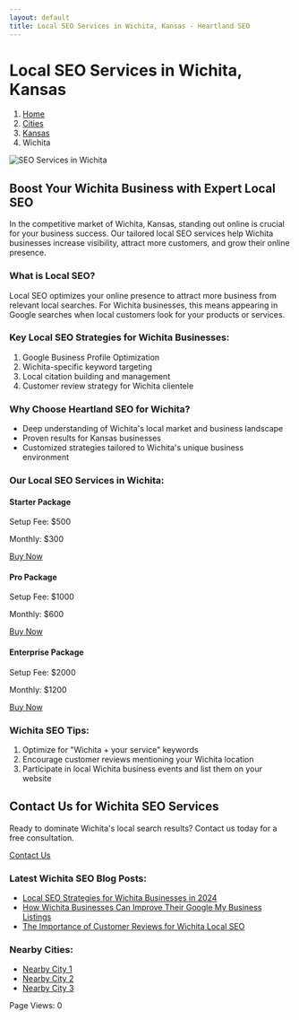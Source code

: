 ```yaml
---
layout: default
title: Local SEO Services in Wichita, Kansas - Heartland SEO
---
```


# Local SEO Services in Wichita, Kansas

<nav aria-label="Breadcrumb">
  <ol>
    <li><a href="/">Home</a></li>
    <li><a href="/cities">Cities</a></li>
    <li><a href="/cities/kansas">Kansas</a></li>
    <li>Wichita</li>
  </ol>
</nav>

![SEO Services in Wichita](/assets/images/wichita-seo.jpg)

## Boost Your Wichita Business with Expert Local SEO

In the competitive market of Wichita, Kansas, standing out online is crucial for your business success. Our tailored local SEO services help Wichita businesses increase visibility, attract more customers, and grow their online presence.

### What is Local SEO?

Local SEO optimizes your online presence to attract more business from relevant local searches. For Wichita businesses, this means appearing in Google searches when local customers look for your products or services.

### Key Local SEO Strategies for Wichita Businesses:

1. Google Business Profile Optimization
2. Wichita-specific keyword targeting
3. Local citation building and management
4. Customer review strategy for Wichita clientele

### Why Choose Heartland SEO for Wichita?

- Deep understanding of Wichita's local market and business landscape
- Proven results for Kansas businesses
- Customized strategies tailored to Wichita's unique business environment

### Our Local SEO Services in Wichita:

<div class="packages">
  <div class="package">
    <h4>Starter Package</h4>
    <p>Setup Fee: $500</p>
    <p>Monthly: $300</p>
    <a href="https://buy.stripe.com/your_starter_package_link" class="btn">Buy Now</a>
  </div>
  <div class="package">
    <h4>Pro Package</h4>
    <p>Setup Fee: $1000</p>
    <p>Monthly: $600</p>
    <a href="https://buy.stripe.com/your_pro_package_link" class="btn">Buy Now</a>
  </div>
  <div class="package">
    <h4>Enterprise Package</h4>
    <p>Setup Fee: $2000</p>
    <p>Monthly: $1200</p>
    <a href="https://buy.stripe.com/your_enterprise_package_link" class="btn">Buy Now</a>
  </div>
</div>

### Wichita SEO Tips:

1. Optimize for "Wichita + your service" keywords
2. Encourage customer reviews mentioning your Wichita location
3. Participate in local Wichita business events and list them on your website

## Contact Us for Wichita SEO Services

Ready to dominate Wichita's local search results? Contact us today for a free consultation.

<a href="mailto:info@heartlandseo.com" class="btn">Contact Us</a>

### Latest Wichita SEO Blog Posts:

- [Local SEO Strategies for Wichita Businesses in 2024](/blog/wichita-local-seo-strategies-2024)
- [How Wichita Businesses Can Improve Their Google My Business Listings](/blog/wichita-google-my-business-optimization)
- [The Importance of Customer Reviews for Wichita Local SEO](/blog/wichita-customer-reviews-local-seo)

### Nearby Cities:
- [Nearby City 1](/cities/kansas/[NEARBY-CITY-1])
- [Nearby City 2](/cities/kansas/[NEARBY-CITY-2])
- [Nearby City 3](/cities/kansas/[NEARBY-CITY-3])

<div id="counter">Page Views: <span id="count">0</span></div>

<script>
  let count = localStorage.getItem('wichitaPageViews') || 0;
  count++;
  document.getElementById('count').textContent = count;
  localStorage.setItem('wichitaPageViews', count);
</script>
